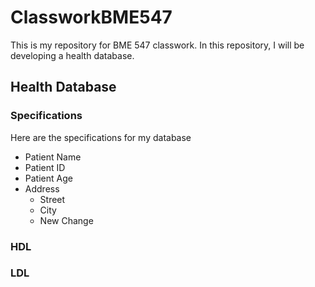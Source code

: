 # ClassworkBME547

This is my repository for BME 547 classwork.
In this repository, I will be developing a health database.

## Health Database
### Specifications
Here are the specifications for my database
* Patient Name
* Patient ID
* Patient Age
* Address
    - Street
    - City
    - New Change
    
### HDL
### LDL

